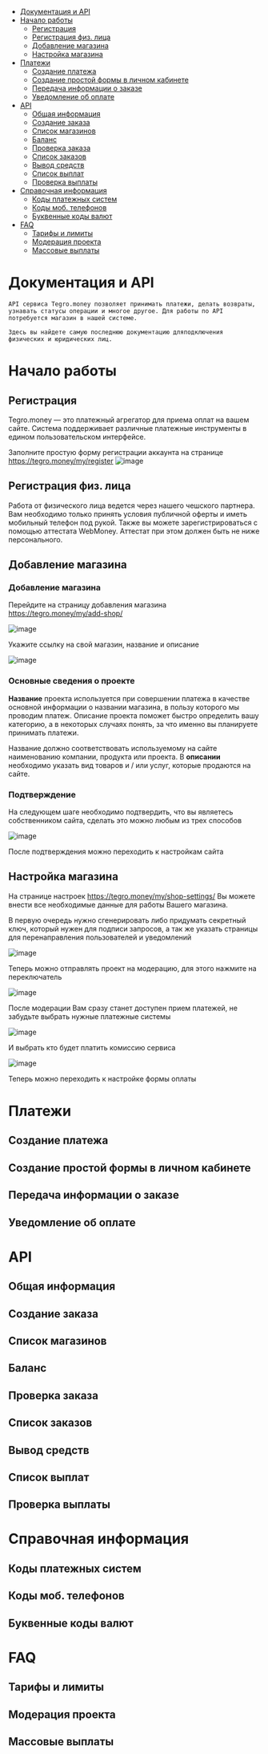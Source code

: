 - [Документация и API](#документация-и-api)
- [Начало работы](#начало-работы)
  - [Регистрация](#регистрация)
  - [Регистрация физ. лица](#регистрация-физ-лица)
  - [Добавление магазина](#добавление-магазина)
  - [Настройка магазина](#настройка-магазина)
- [Платежи](#платежи)
  - [Создание платежа](#создание-платежа)
  - [Создание простой формы в личном кабинете](#создание-простой-формы-в-личном-кабинете)
  - [Передача информации о заказе](#передача-информации-о-заказе)
  - [Уведомление об оплате](#уведомление-об-оплате)
- [API](#api)
  - [Общая информация](#общая-информация)
  - [Создание заказа](#создание-заказа)
  - [Список магазинов](#список-магазинов)
  - [Баланс](#баланс)
  - [Проверка заказа](#проверка-заказа)
  - [Список заказов](#список-заказов)
  - [Вывод средств](#вывод-средств)
  - [Список выплат](#список-выплат)
  - [Проверка выплаты](#проверка-выплаты)
- [Справочная информация](#справочная-информация)
  - [Коды платежных систем](#коды-платежных-систем)
  - [Коды моб. телефонов](#коды-моб-телефонов)
  - [Буквенные коды валют](#буквенные-коды-валют)
- [FAQ](#faq)
  - [Тарифы и лимиты](#тарифы-и-лимиты)
  - [Модерация проекта](#модерация-проекта)
  - [Массовые выплаты](#массовые-выплаты)

# Документация и API

    API сервиса Tegro.money позволяет принимать платежи, делать возвраты, узнавать статусы операции и многое другое. Для работы по API потребуется магазин в нашей системе.

    Здесь вы найдете самую последнюю документацию дляподключения физических и юридических лиц.




# Начало работы

## <a name="register"></a>Регистрация

Tegro.money — это платежный агрегатор для приема оплат на вашем сайте. Система поддерживает различные платежные инструменты в едином пользовательском интерфейсе.

Заполните простую форму регистрации аккаунта на странице https://tegro.money/my/register
![image](https://github.com/aldkfjasdfasdf/tergo_test/assets/134290831/d215b038-9644-4f78-ae52-379dfb118c1e)


## <a name="register_fiz"></a>Регистрация физ. лица

Работа от физического лица ведется через нашего чешского партнера. Вам необходимо только принять условия публичной оферты и иметь мобильный телефон под рукой. Также вы можете зарегистрироваться с помощью аттестата WebMoney. Аттестат при этом должен быть не ниже персонального.


## <a name="add-shop"></a>Добавление магазина
### Добавление магазина
Перейдите на страницу добавления магазина https://tegro.money/my/add-shop/


![image](https://github.com/aldkfjasdfasdf/tergo_test/assets/134290831/5a161a31-46db-4804-8669-35e193fc2a26)

Укажите ссылку на свой магазин, название и описание


![image](https://github.com/aldkfjasdfasdf/tergo_test/assets/134290831/c4e3a13a-8606-4b3a-82c1-c1b366e250c5)

### Основные сведения о проекте

__Название__ проекта используется при совершении платежа в качестве основной информации о названии магазина, в пользу которого мы проводим платеж. Описание проекта поможет быстро определить вашу категорию, а в некоторых случаях понять, за что именно вы планируете принимать платежи.

Название должно соответствовать используемому на сайте наименованию компании, продукта или проекта. В __описании__ необходимо указать вид товаров и / или услуг, которые продаются на сайте.

### Подтверждение

На следующем шаге необходимо подтвердить, что вы являетесь собственником сайта, сделать это можно любым из трех способов

![image](https://github.com/aldkfjasdfasdf/tergo_test/assets/134290831/229d7c7a-48a9-48fc-ae6f-1a7f2c90a8e2)

После подтверждения можно переходить к настройкам сайта


## <a name="settings-shop"></a>Настройка магазина

На странице настроек https://tegro.money/my/shop-settings/ Вы можете внести все необходимые данные для работы Вашего магазина.

В первую очередь нужно сгенерировать либо придумать секретный ключ, который нужен для подписи запросов, а так же указать страницы для перенаправления пользователей и уведомлений

![image](https://github.com/aldkfjasdfasdf/tergo_test/assets/134290831/5a5687ce-f0b6-4a4a-a035-97da606c6e4b)

Теперь можно отправлять проект на модерацию, для этого нажмите на переключатель

![image](https://github.com/aldkfjasdfasdf/tergo_test/assets/134290831/54b299f1-9abc-4b2b-b4c3-adf9f0777045)

После модерации Вам сразу станет доступен прием платежей, не забудьте выбрать нужные платежные системы

![image](https://github.com/aldkfjasdfasdf/tergo_test/assets/134290831/962a7c54-f8ee-4d35-8297-7153883d17ab)

И выбрать кто будет платить комиссию сервиса

![image](https://github.com/aldkfjasdfasdf/tergo_test/assets/134290831/cce3c25c-7947-47ce-a6f9-4d4632ddfcce)

Теперь можно переходить к настройке формы оплаты

# Платежи

## <a name="create-p"></a>Создание платежа

## <a name="create-f"></a>Создание простой формы в личном кабинете

## <a name="info-order"></a>Передача информации о заказе

## <a name="notification-p"></a>Уведомление об оплате

# API

## <a name="all-info"></a>Общая информация

## <a name="create-order"></a>Создание заказа

## <a name="shops-list"></a>Список магазинов

## <a name="balance"></a>Баланс

## <a name="check-order"></a>Проверка заказа

## <a name="list-orders"></a>Список заказов

## <a name="with"></a>Вывод средств

## <a name="list-payout"></a>Список выплат

## <a name="check-payout"></a>Проверка выплаты


# Справочная информация

## <a name="p-codes"></a>Коды платежных систем

## <a name="phone-codes"></a>Коды моб. телефонов

## <a name="code-word"></a>Буквенные коды валют

# FAQ

## <a name="tarifs"></a>Тарифы и лимиты

## <a name="mo-project"></a>Модерация проекта

## <a name="mass"></a>Массовые выплаты
